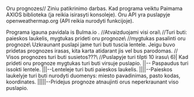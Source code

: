 Oru prognozes// Ziniu patikrinimo darbas.
Kad programa veiktu Paimama AXIOS biblioteka (ja reikia isirasyti konsoleje).
Oru API yra puslapyje openweathermap.org (API reikia nurodyti funkcijoje).

Programa igauna pavidala is Bulma.io .
//Atvaizduojami visi orai\\
//Turi buti: paieskos laukelis, mygtukas prideti oru prognoze\\
//mygtukas pasalinti oru prognoze\\
Uzkraunant puslapi jame turi buti tuscia lentele.
Jeigu buvo pridetas prognozes irasas, kita karta atidarant jis vel bus parodomas.
// Visos prognozes turi buti susietos???\\
//Puslapyje turi tilpti 10 irasu\\
6)| Kad prideti oru prognoze mygtukas turi buti virsuje puslapio.
||-- Paspaudus turi issokti lentele.
|||--Lenteleje turi buti paieskos laukelis.
||||--Paieskos laukelyje turi buti nurodyti duomenys: miesto pavadinimas, pasto kodas, koordinates.
|||||--Pridejus prognoze atnaujinti orus neperkraunant viso puslapio.